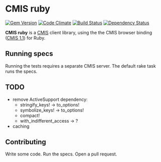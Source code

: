 # CMIS ruby

[![Gem Version](https://badge.fury.io/rb/cmis-ruby.png)](http://badge.fury.io/rb/cmis-ruby)
[![Code Climate](https://codeclimate.com/github/UP-nxt/cmis-ruby.png)](https://codeclimate.com/github/UP-nxt/cmis-ruby)
[![Build Status](https://travis-ci.org/UP-nxt/cmis-ruby.png?branch=master)](https://travis-ci.org/UP-nxt/cmis-ruby)
[![Dependency Status](https://gemnasium.com/UP-nxt/cmis-ruby.png)](https://gemnasium.com/UP-nxt/cmis-ruby)

**CMIS ruby** is a [CMIS](http://chemistry.apache.org/project/cmis.html) client library, using the the CMIS browser binding ([CMIS 1.1](http://docs.oasis-open.org/cmis/CMIS/v1.1/CMIS-v1.1.html)) for Ruby.

## Running specs

Running the tests requires a separate CMIS server. The default rake task runs the specs.

## TODO

* remove ActiveSupport dependency:
    * stringify_keys! -> to_options!
    * symbolize_keys! -> to_options!
    * compact!
    * with_indifferent_access -> ?
* caching

## Contributing

Write some code. Run the specs. Open a pull request.

